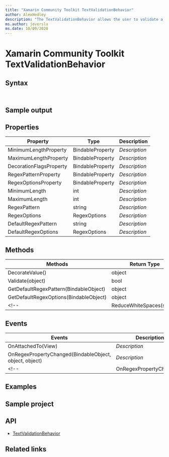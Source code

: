 ```yaml
---
title: "Xamarin Community Toolkit TextValidationBehavior"
author: AlexHedley
description: "The TextValidationBehavior allows the user to validate a given text depending on specified parameters."
ms.author: joverslu
ms.date: 10/09/2020
---
```


# Xamarin Community Toolkit TextValidationBehavior

<!-- Describe your control -->

## Syntax

```xaml

```

```csharp

```

## Sample output

<!-- Image/Text can show the output of the control/helper -->

## Properties

<!-- Explain all properties in a table format -->

| Property | Type | Description |
| -- | -- | -- |
| MinimumLengthProperty | BindableProperty | *Description* |
| MaximumLengthProperty | BindableProperty | *Description* |
| DecorationFlagsProperty | BindableProperty | *Description* |
| RegexPatternProperty | BindableProperty | *Description* |
| RegexOptionsProperty | BindableProperty | *Description* |
| MinimumLength | int | *Description* |
| MaximumLength | int | *Description* |
| RegexPattern | string | *Description* |
| RegexOptions | RegexOptions | *Description* |
| DefaultRegexPattern | string | *Description* |
| DefaultRegexOptions | RegexOptions | *Description* |

## Methods

| Methods | Return Type | Description |
| -- | -- | -- |
| DecorateValue() | object | *Description* |
| Validate(object) | bool | *Description* |
| GetDefaultRegexPattern(BindableObject) | object | *Description* |
| GetDefaultRegexOptions(BindableObject) | object | *Description* |
<!--| ReduceWhiteSpaces(string) | *Description* |-->

## Events

| Events | Description |
| -- | -- |
| OnAttachedTo(View) | *Description* |
| OnRegexPropertyChanged(BindableObject, object, object) | *Description* |
<!--| OnRegexPropertyChanged() | *Description* |-->

## Examples

<!-- All control/helper must at least have an example to show the use of Properties and Methods in your control/helper with the output -->

## Sample project

<!-- Link to the sample page in the Xamarin community toolkit sample app -->
<!-- [control/helper name sample page Source](sample-page-link). You can see this element in action in the [Xamarin community toolkit sample app](https://github.com/xamarin/XamarinCommunityToolkit/tree/main/XamarinCommunityToolkitSample). -->

## API

- [TextValidationBehavior](https://github.com/xamarin/XamarinCommunityToolkit/blob/main/XamarinCommunityToolkit/Behaviors/Validators/TextValidationBehavior.shared.cs)

## Related links

<!-- Optional -->

<!--- [Topic 1](link) -->
<!--- [Topic 2](link) -->
